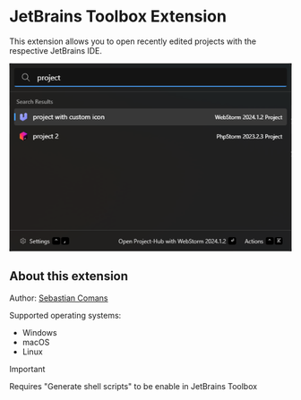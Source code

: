 # JetBrains Toolbox Extension

This extension allows you to open recently edited projects with the respective JetBrains IDE.

![Example](example.png)

## About this extension

Author: [Sebastian Comans](https://github.com/scomans)

Supported operating systems:

-   Windows
-   macOS
-   Linux

> [!IMPORTANT]
> Requires "Generate shell scripts" to be enable in JetBrains Toolbox
